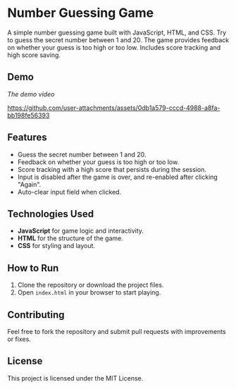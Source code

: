 # Number Guessing Game

A simple number guessing game built with JavaScript, HTML, and CSS. Try to guess the secret number between 1 and 20. The game provides feedback on whether your guess is too high or too low. Includes score tracking and high score saving.

## Demo
*The demo video*

https://github.com/user-attachments/assets/0db1a579-cccd-4988-a8fa-bb198fe56393

## Features

- Guess the secret number between 1 and 20.
- Feedback on whether your guess is too high or too low.
- Score tracking with a high score that persists during the session.
- Input is disabled after the game is over, and re-enabled after clicking "Again".
- Auto-clear input field when clicked.

## Technologies Used

- **JavaScript** for game logic and interactivity.
- **HTML** for the structure of the game.
- **CSS** for styling and layout.



## How to Run

1. Clone the repository or download the project files.
2. Open `index.html` in your browser to start playing.

## Contributing

Feel free to fork the repository and submit pull requests with improvements or fixes.

## License

This project is licensed under the MIT License.
